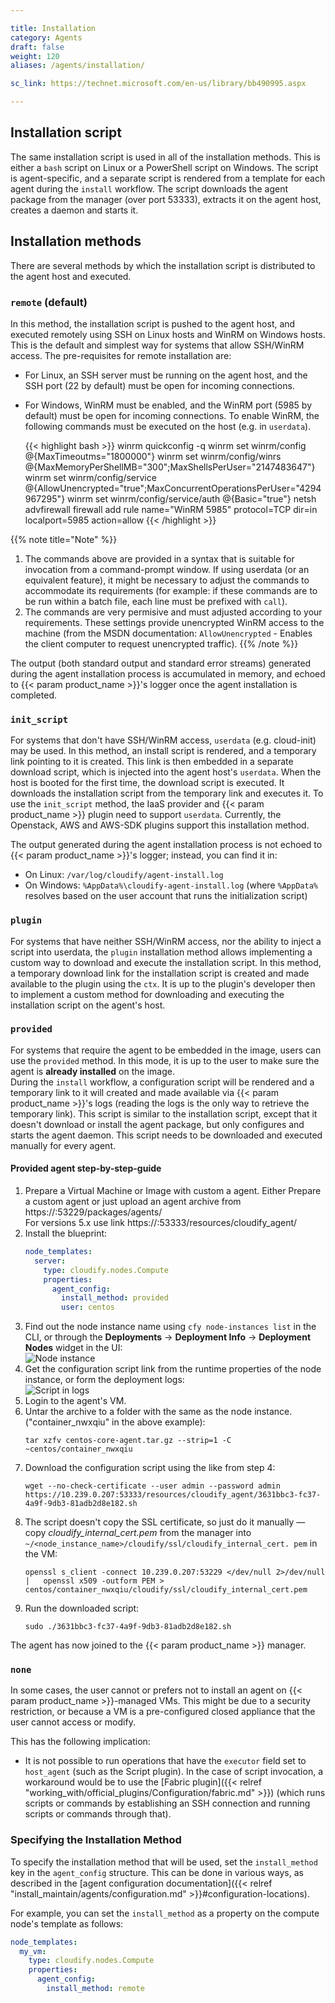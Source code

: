 ```yaml
---

title: Installation
category: Agents
draft: false
weight: 120
aliases: /agents/installation/

sc_link: https://technet.microsoft.com/en-us/library/bb490995.aspx

---
```


## Installation script

The same installation script is used in all of the installation methods.
This is either a `bash` script on Linux or a PowerShell script on Windows.
The script is agent-specific, and a separate script is rendered from a
template for each agent during the `install` workflow.
The script downloads the agent package from the manager (over port 53333),
extracts it on the agent host, creates a daemon and starts it.

## Installation methods

There are several methods by which the installation script is distributed
to the agent host and executed.

### `remote` (default)

In this method, the installation script is pushed to the agent host, and
executed remotely using SSH on Linux hosts and WinRM on Windows hosts.
This is the default and simplest way for systems that allow SSH/WinRM
access. The pre-requisites for remote installation are:

* For Linux, an SSH server must be running on the agent host, and
  the SSH port (22 by default) must be open for incoming connections.
* For Windows, WinRM must be enabled, and the WinRM port (5985 by
  default) must be open for incoming connections. To enable WinRM,
  the following commands must be executed on the host (e.g. in `userdata`).

  {{< highlight bash  >}}
  winrm quickconfig -q
  winrm set winrm/config              @{MaxTimeoutms="1800000"}
  winrm set winrm/config/winrs        @{MaxMemoryPerShellMB="300";MaxShellsPerUser="2147483647"}
  winrm set winrm/config/service      @{AllowUnencrypted="true";MaxConcurrentOperationsPerUser="4294967295"}
  winrm set winrm/config/service/auth @{Basic="true"}
  netsh advfirewall firewall add rule name="WinRM 5985" protocol=TCP dir=in localport=5985 action=allow
  {{< /highlight >}}

{{% note title="Note" %}}
1. The commands above are provided in a syntax that is suitable for
invocation from a command-prompt window. If using userdata (or an
equivalent feature), it might be necessary to adjust the commands to
accommodate its requirements (for example: if these commands are to be
run within a batch file, each line must be prefixed with `call`).
2. The commands are very permisive and must adjusted according to
your requirements. These settings provide unencrypted WinRM access to
the machine (from the MSDN documentation: `AllowUnencrypted` - Enables the client
computer to request unencrypted traffic).
{{% /note %}}

The output (both standard output and standard error streams) generated during the agent
installation process is accumulated in memory, and echoed to {{< param product_name >}}'s logger
once the agent installation is completed.

### `init_script`

For systems that don't have SSH/WinRM access, `userdata`
(e.g. cloud-init) may be used. In this method, an install script is
rendered, and a temporary link pointing to it is created. This link is
then embedded in a separate download script, which is injected into
the agent host's `userdata`. When the host is booted for the first time,
the download script is executed. It downloads the installation script
from the temporary link and executes it.
To use the `init_script` method, the IaaS provider and {{< param product_name >}} plugin
need to support `userdata`. Currently, the Openstack,
AWS and AWS-SDK plugins support this installation method.

The output generated during the agent installation process is not
echoed to {{< param product_name >}}'s logger; instead, you can find it in:

* On Linux: `/var/log/cloudify/agent-install.log`
* On Windows: `%AppData%\cloudify-agent-install.log` (where `%AppData%` resolves based on the user account
that runs the initialization script)

### `plugin`

For systems that have neither SSH/WinRM access, nor
the ability to inject a script into userdata, the `plugin` installation
method allows implementing a custom way to download and execute the
installation script. In this method, a temporary download link for the
installation script is created and made available to the plugin using
the `ctx`. It is up to the plugin's developer then to implement a custom
method for downloading and executing the installation script on the
agent's host.

### `provided`

For systems that require the agent to be embedded in the
image, users can use the `provided` method. In this mode, it is up to
the user to make sure the agent is **already installed** on the image.<br>
During the `install` workflow, a configuration script will be rendered
and a temporary link to it will created and made available
via {{< param product_name >}}'s logs (reading the logs is the only way to retrieve
the temporary link). This script is
similar to the installation script, except that it doesn't download or
install the agent package, but only configures and starts the agent
daemon. This script needs to be downloaded and executed manually for
every agent.

#### Provided agent step-by-step-guide

1. Prepare a Virtual Machine or Image with custom a agent. Either Prepare 
   a custom agent or just upload an agent archive from https://<manager 
   IP>:53229/packages/agents/<br>
   For versions 5.x use link https://<managerIP>:53333/resources/cloudify_agent/
1. Install the blueprint:
    ```yaml
    node_templates:
      server:
        type: cloudify.nodes.Compute
        properties:
          agent_config:
            install_method: provided
            user: centos
    ```
1. Find out the node instance name using `cfy node-instances list` in the 
   CLI, or through the **Deployments** -> **Deployment Info** -> **Deployment 
   Nodes**  widget in the UI:   
   ![Node instance]( /images/manager/agent_installation/node_instance.webp )
1. Get the configuration script link from the runtime properties of the 
   node instance, or form the deployment logs:    
   ![Script in logs]( /images/manager/agent_installation/logs_script.webp )
1. Login to the agent's VM.
1. Untar the archive to a folder with the same as the node instance. 
   ("container_nwxqiu" in the above example):
   ```shell
   tar xzfv centos-core-agent.tar.gz --strip=1 -C ~centos/container_nwxqiu
   ```
1. Download the configuration script using the like from step 4:
   ```shell
   wget --no-check-certificate --user admin --password admin https://10.239.0.207:53333/resources/cloudify_agent/3631bbc3-fc37-4a9f-9db3-81adb2d8e182.sh
   ```
1. The script doesn't copy the SSL certificate, so just do it manually &mdash;
   copy *cloudify_internal_cert.pem* from the manager into 
   `~/<node_instance_name>/cloudify/ssl/cloudify_internal_cert.
   pem` in the VM:
   ```shell
   openssl s_client -connect 10.239.0.207:53229 </dev/null 2>/dev/null |   openssl x509 -outform PEM > centos/container_nwxqiu/cloudify/ssl/cloudify_internal_cert.pem
   ```
1. Run the downloaded script:
   ```shell
   sudo ./3631bbc3-fc37-4a9f-9db3-81adb2d8e182.sh
   ```
   
The agent has now joined to the {{< param product_name >}} manager.   

### `none`

In some cases, the user cannot or prefers not to install an agent
on {{< param product_name >}}-managed VMs. This might be due to a security restriction,
or because a VM is a pre-configured closed appliance that the user cannot
access or modify.

This has the following implication:

* It is not possible to run operations that have the `executor` field set to `host_agent` (such as the Script plugin). In the case of script invocation, a workaround would be to use the [Fabric plugin]({{< relref "working_with/official_plugins/Configuration/fabric.md" >}}) (which runs scripts or commands by establishing an SSH connection and running scripts or commands through that).

### Specifying the Installation Method

To specify the installation method that will be used, set the `install_method` key in the `agent_config` structure.
This can be done in various ways, as described in the [agent configuration documentation]({{< relref "install_maintain/agents/configuration.md" >}}#configuration-locations).

For example, you can set the `install_method` as a property on the compute node's template as follows:

```yaml
node_templates:
  my_vm:
    type: cloudify.nodes.Compute
    properties:
      agent_config:
        install_method: remote
```
